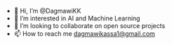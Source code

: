 - 👋 Hi, I’m @DagmawiKK
- 👀 I’m interested in AI and Machine Learning
- 💞️ I’m looking to collaborate on open source projects
- 📫 How to reach me dagmawikassa1@gmail.com
